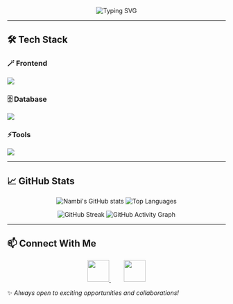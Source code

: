 <p align="center">
  <img src="https://readme-typing-svg.herokuapp.com?font=Fira+Code&weight=600&size=28&pause=1000&color=00C4FF&center=true&vCenter=true&width=700&lines=Hi+there+👋+I'm+Nambi+Rajan+S!;Front+End+Developer;Always+Learning+New+Technologies+🚀" alt="Typing SVG" />
</p>

---

## 🛠 Tech Stack  

### 🪄 Frontend  
<p>
  <img src="https://skillicons.dev/icons?i=html,css,js,react" />
</p>

### 🗄️ Database  
<p>
  <img src="https://skillicons.dev/icons?i=mysql,prisma,postgresql" />
</p>

### ⚡Tools  
<p>
  <img src="https://skillicons.dev/icons?i=git,github,vscode,blackboxai" />
</p>

---

## 📈 GitHub Stats

<p align="center">
  <img src="https://github-readme-stats.vercel.app/api?username=Nambirajan&show_icons=true&theme=blue-green&hide_border=false" alt="Nambi's GitHub stats" />
  <img src="https://github-readme-stats.vercel.app/api/top-langs/?username=Nambirajan&layout=compact&theme=blue-green&hide_border=false" alt="Top Languages" />
</p>
<p align="center">
  <img src="https://github-readme-streak-stats.herokuapp.com/?user=Nambirajan&theme=blue-green&hide_border=false" alt="GitHub Streak" />
  <img src="https://github-readme-activity-graph.vercel.app/graph?username=Nambirajan&bg_color=0d1117&color=00e4ff&line=00e4ff&point=ffffff&area=true&hide_border=false" alt="GitHub Activity Graph" />
</p>
</p>

---

## 📫 Connect With Me  

<p align="center">
  <a href="mailto:nambirajan2802@gmail.com" style="margin: 0 15px;">
    <img src="https://skillicons.dev/icons?i=gmail" width="50" height="50" />
  </a>
  <a href="https://www.linkedin.com/in/www.linkedin.com/in/nambirajan2802" style="margin: 0 15px;">
    <img src="https://skillicons.dev/icons?i=linkedin" width="50" height="50" />
  </a>
</p>

✨ *Always open to exciting opportunities and collaborations!*
